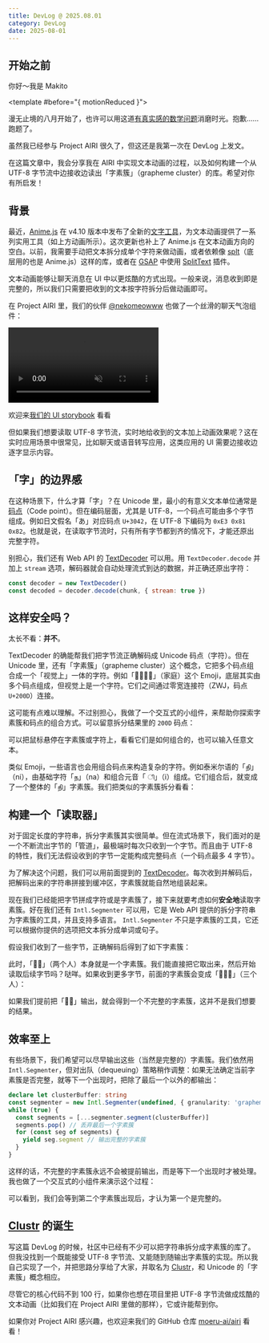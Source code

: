 ```yaml
---
title: DevLog @ 2025.08.01
category: DevLog
date: 2025-08-01
---
```


<script setup>
import CharacterMatcher from '../../../en/blog/DevLog-2025.08.01/CharacterMatcher.vue'
import GraphemeClusterAssembler from '../../../en/blog/DevLog-2025.08.01/GraphemeClusterAssembler.vue'
import GraphemeClusterInspector from '../../../en/blog/DevLog-2025.08.01/GraphemeClusterInspector.vue'
import RollingText from '../../../en/blog/DevLog-2025.08.01/RollingText.vue'
</script>

## 开始之前

<RollingText text-2xl>
你好～我是 Makito

<template #before="{ motionReduced }">
<div text-sm>
<template v-if="!motionReduced">

> 下方动画效果可通过右上角的「减少动画」开关控制

</template>
<template v-else>

> **下方动画效果已关闭** <br />
> 可以通过右上角的「减少动画」开关重新开启动画

</template>
</div>
</template>
</RollingText>

漫无止境的八月开始了，也许可以用这道[有真实感的数学问题](https://oeis.org/A180632/a180632.pdf)消磨时光。抱歉……跑题了。

虽然我已经参与 Project AIRI 很久了，但这还是我第一次在 DevLog 上发文。

在这篇文章中，我会分享我在 AIRI 中实现文本动画的过程，以及如何构建一个从 UTF-8 字节流中边接收边读出「字素簇」（grapheme cluster）的库。希望对你有所启发！

## 背景

最近，[Anime.js](https://animejs.com/) 在 v4.10 版本中发布了全新的[文字工具](https://animejs.com/documentation/text)，为文本动画提供了一系列实用工具（如上方动画所示）。这次更新也补上了 Anime.js 在文本动画方向的空白。以前，我需要手动把文本拆分成单个字符来做动画，或者依赖像 [splt](https://www.spltjs.com/)（底层用的也是 Anime.js）这样的库，或者在 [GSAP](https://gsap.com/) 中使用 [SplitText](https://gsap.com/docs/v3/Plugins/SplitText/) 插件。

文本动画能够让聊天消息在 UI 中以更炫酷的方式出现。一般来说，消息收到即是完整的，所以我们只需要把收到的文本按字符拆分后做动画即可。

在 Project AIRI 里，我们的伙伴 [@nekomeowww](https://github.com/nekomeowww) 也做了一个丝滑的聊天气泡组件：

<video controls muted autoplay loop max-w="500px" w-full mx-auto>
  <source src="../../../en/blog/DevLog-2025.08.01/assets/animated-chat-bubble.mp4">
</video>

<div text-sm text-center>

欢迎来[我们的 UI storybook](https://airi.moeru.ai/ui/#/story/src-components-gadgets-chatbubbleminimalism-story-vue?variantId=chat) 看看

</div>

但如果我们想要读取 UTF-8 字节流，实时地给收到的文本加上动画效果呢？这在实时应用场景中很常见，比如聊天或语音转写应用，这类应用的 UI 需要边接收边逐字显示内容。

## 「字」的边界感

在这种场景下，什么才算「字」？在 Unicode 里，最小的有意义文本单位通常是[码点](https://www.unicode.org/versions/Unicode14.0.0/ch02.pdf#G25564)（Code point）。但在编码层面，尤其是 UTF-8，一个码点可能由多个字节组成。例如日文假名「あ」对应码点 `U+3042`，在 UTF-8 下编码为 `0xE3 0x81 0x82`。也就是说，在读取字节流时，只有所有字节都到齐的情况下，才能还原出完整字符。

别担心，我们还有 Web API 的 [TextDecoder](https://developer.mozilla.org/en-US/docs/Web/API/TextDecoder) 可以用。用 `TextDecoder.decode` 并加上 `stream` 选项，解码器就会自动处理流式到达的数据，并正确还原出字符：

```javascript
const decoder = new TextDecoder()
const decoded = decoder.decode(chunk, { stream: true })
```

## 这样安全吗？

太长不看：**并不**。

TextDecoder 的确能帮我们把字节流正确解码成 Unicode 码点（字符）。但在 Unicode 里，还有「字素簇」（grapheme cluster）这个概念，它把多个码点组合成一个「视觉上」一体的字符。例如「👩‍👩‍👧‍👦」（家庭）这个 Emoji，底层其实由多个码点组成，但视觉上是一个字符。它们之间通过零宽连接符（ZWJ，码点 `U+200D`）连接。

这可能有点难以理解。不过别担心，我做了一个交互式的小组件，来帮助你探索字素簇和码点的组合方式。可以留意拆分结果里的 `200D` 码点：

<GraphemeClusterInspector initText="👩‍👩‍👧‍👦🏄‍♀️🤼‍♂️🙋‍♀️" />

<div text-sm text-center>

可以把鼠标悬停在字素簇或字符上，看看它们是如何组合的，也可以输入任意文本。

</div>

类似 Emoji，一些语言也会用组合码点来构造复杂的字符。例如泰米尔语的「நி」（ni），由基础字符「ந」（na）和组合元音「 ி」（i）组成。它们组合后，就变成了一个整体的「நி」字素簇。我们把类似的字素簇拆分看看：

<GraphemeClusterInspector initText="நிกำषिक्षि" /> <!-- cSpell:disable-line -->

## 构建一个「读取器」

对于固定长度的字符串，拆分字素簇其实很简单。但在流式场景下，我们面对的是一个不断流出字节的「管道」，最极端时每次只收到一个字节。而且由于 UTF-8 的特性，我们无法假设收到的字节一定能构成完整码点（一个码点最多 4 字节）。

为了解决这个问题，我们可以用前面提到的 [TextDecoder](https://developer.mozilla.org/en-US/docs/Web/API/TextDecoder)。每次收到并解码后，把解码出来的字符串拼接到缓冲区，字素簇就能自然地组装起来。

现在我们已经能把字节拼成字符或是字素簇了，接下来就要考虑如何<b title="安全第一呀" underline="~ dotted" cursor-help>安全地</b>读取字素簇。好在我们还有 `Intl.Segmenter` 可以用，它是 Web API 提供的拆分字符串为字素簇的工具，并且支持多语言。 `Intl.Segmenter` 不只是字素簇的工具，它还可以根据你提供的选项把文本拆分成单词或句子。

假设我们收到了一些字节，正确解码后得到了如下字素簇：

<div flex="~ row items-center justify-center gap-1" overflow="x-scroll">
<GraphemeClusterAssembler :characters="[...'👩‍👧']" />
</div>

此时，「👩‍👧」（两个人）本身就是一个字素簇。我们能直接把它取出来，然后开始读取后续字节吗？哒咩。如果收到更多字节，前面的字素簇会变成「👩‍👧‍👦」（三个人）：

<div flex="~ row items-center justify-center gap-1" overflow="x-scroll">
<GraphemeClusterAssembler :characters="['👩‍👧', '‍', '👦']" />
</div>

如果我们提前把「👩‍👧」输出，就会得到一个不完整的字素簇，这并不是我们想要的结果。

## 效率至上

有些场景下，我们希望可以尽早输出这些（当然是完整的）字素簇。我们依然用 `Intl.Segmenter`，但对出队（dequeuing）策略稍作调整：如果无法确定当前字素簇是否完整，就等下一个出现时，把除了最后一个以外的都输出：

```ts
declare let clusterBuffer: string
const segmenter = new Intl.Segmenter(undefined, { granularity: 'grapheme' })
while (true) {
  const segments = [...segmenter.segment(clusterBuffer)]
  segments.pop() // 丢弃最后一个字素簇
  for (const seg of segments) {
    yield seg.segment // 输出完整的字素簇
  }
}
```

这样的话，不完整的字素簇永远不会被提前输出，而是等下一个出现时才被处理。我也做了一个交互式的小组件来演示这个过程：

<CharacterMatcher />

<div text-sm text-center>

可以看到，我们会等到第二个字素簇出现后，才认为第一个是完整的。

</div>

## [Clustr](https://github.com/sumimakito/clustr) 的诞生

写这篇 DevLog 的时候，社区中已经有不少可以把字符串拆分成字素簇的库了。但我没找到一个既能接受 UTF-8 字节流、又能随到随输出字素簇的实现。所以我自己实现了一个，并把思路分享给了大家，并取名为 [Clustr](https://github.com/sumimakito/clustr)，和 Unicode 的「字素簇」概念相应。

尽管它的核心代码不到 100 行，如果你也想在项目里把 UTF-8 字节流做成炫酷的文本动画（比如我们在 Project AIRI 里做的那样），它或许能帮到你。

如果你对 Project AIRI 感兴趣，也欢迎来我们的 GitHub 仓库 [moeru-ai/airi](https://github.com/moeru-ai/airi) 看看！
